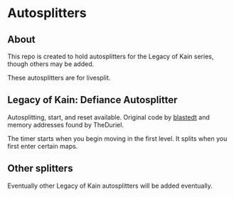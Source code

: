 # Autosplitters

## About

This repo is created to hold autosplitters for the Legacy of Kain series, though others may be added.

These autosplitters are for livesplit.

## Legacy of Kain: Defiance Autosplitter

Autosplitting, start, and reset available. Original code by [blastedt](https://github.com/blastedt) and memory addresses found by TheDuriel. 

The timer starts when you begin moving in the first level. It splits when you first enter certain maps.

## Other splitters

Eventually other Legacy of Kain autosplitters will be added eventually.
